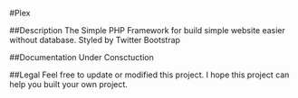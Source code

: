 #Plex

##Description
The Simple PHP Framework for build simple website easier without database.
Styled by Twitter Bootstrap

##Documentation
Under Consctuction

##Legal
Feel free to update or modified this project. I hope this project can help you built your own project.